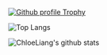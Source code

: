 [![Github profile Trophy](https://github-profile-trophy.vercel.app/?username=ChloeLiang&theme=chalk)](https://github.com/ryo-ma/github-profile-trophy)

![Top Langs](https://github-readme-stats.vercel.app/api/top-langs/?username=ChloeLiang&theme=react)

![ChloeLiang's github stats](https://github-readme-stats.vercel.app/api?username=ChloeLiang&show_icons=true&count_private=true&line_height=30&include_all_commits=true&theme=react)
